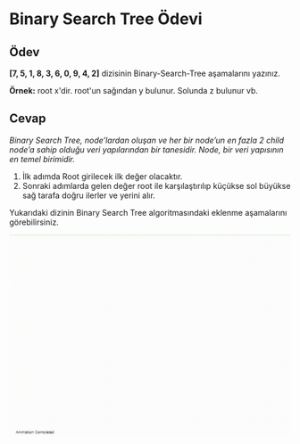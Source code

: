 # Binary Search Tree Ödevi

## Ödev

**[7, 5, 1, 8, 3, 6, 0, 9, 4, 2]** dizisinin Binary-Search-Tree aşamalarını yazınız.

**Örnek:** root x'dir. root'un sağından y bulunur. Solunda z bulunur vb.

## Cevap

*Binary Search Tree, node’lardan oluşan ve her bir node’un en fazla 2 child node’a sahip olduğu veri yapılarından bir tanesidir.*
*Node, bir veri yapısının en temel birimidir.*

1. İlk adımda Root girilecek ilk değer olacaktır. 
2. Sonraki adımlarda gelen değer root ile karşılaştırılıp küçükse sol büyükse sağ tarafa doğru ilerler ve yerini alır.

Yukarıdaki dizinin Binary Search Tree algoritmasındaki eklenme aşamalarını görebilirsiniz.

![BinarySearchTree](./BinarySearchTree.gif)